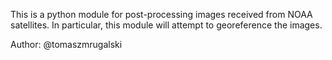 This is a python module for post-processing images received from NOAA satellites. In particular, this
module will attempt to georeference the images.

Author: @tomaszmrugalski
